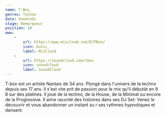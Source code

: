 ```yaml
---
name: T-Box
genres: Techno
date: Vendredi
stage: Remorqueur
position: 10
www:
    -
        url: https://www.mixcloud.com/DJTBox/
        icon: music
        label: MixCloud
    -
        url: https://soundcloud.com/tbox
        icon: soundcloud
        label: SoundCloud
---
```

T-box est un artiste Nantais de 34 ans. Plongé dans l'univers de la techno depuis ses 17 ans. Il s'est vite prit de passion pour le  mix qu'il débutât en 9 8 sur des platines. Il   joue de la techno, de la House, de la Minimal ou encore de la  Progressive.  Il aime raconté des histoires dans ses DJ Set.  Venez le découvrir et vous abandonner un instant su r ses rythmes hypnotiques et dansant.
